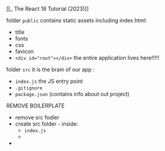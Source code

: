 [[_ The React 18 Tutorial (2023)]]


folder `public` contains static assets including index.html:
- title
- fonts
- css
- favicon
- `<div id="root"></div>` the entire application lives here!!!!!

folder `src` it is the brain of our app :
- `index.js` the JS entry point
- `.gitignore`
- `package.json` (contains info about out project)


REMOVE BOILERPLATE
- remove src fodler
- create src folder - inside:
	- `index.js`
	- 
- 









